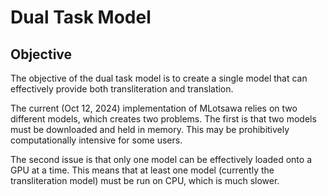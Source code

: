# Dual Task Model

## Objective

The objective of the dual task model is to create a single model that can effectively provide both transliteration and translation.

The current (Oct 12, 2024) implementation of MLotsawa relies on two different models, which creates two problems. The first is that two models must be downloaded and held in memory. This may be prohibitively computationally intensive for some users.

The second issue is that only one model can be effectively loaded onto a GPU at a time. This means that at least one model (currently the transliteration model) must be run on CPU, which is much slower.

